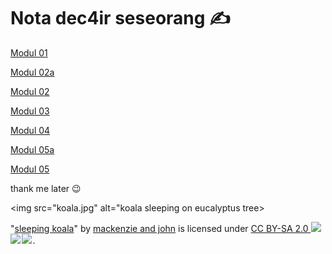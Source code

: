 # Nota dec4ir seseorang ✍

[Modul 01](https://github.com/Izzat32/notadec4ir/blob/main/modul_1.md)

[Modul 02a](https://github.com/Izzat32/notadec4ir/blob/main/modul_2.a.md)

[Modul 02](https://github.com/Izzat32/notadec4ir/blob/main/modul_2.md)

[Modul 03](https://github.com/Izzat32/notadec4ir/blob/main/modul_3.md)

[Modul 04](https://github.com/Izzat32/notadec4ir/blob/main/modul_4.md)

[Modul 05a](https://github.com/Izzat32/notadec4ir/blob/main/modul_5a.md)

[Modul 05](https://github.com/Izzat32/notadec4ir/blob/main/modul_5.md)

thank me later 😉

<img src="koala.jpg" alt="koala sleeping on eucalyptus tree>

<p class="attribution">"<a target="_blank" rel="noopener noreferrer" href="https://www.flickr.com/photos/38873329@N07/5058376139">sleeping koala</a>" by <a target="_blank" rel="noopener noreferrer" href="https://www.flickr.com/photos/38873329@N07">mackenzie and john</a> is licensed under <a target="_blank" rel="noopener noreferrer" href="https://creativecommons.org/licenses/by-sa/2.0/?ref=openverse">CC BY-SA 2.0 <img src="https://mirrors.creativecommons.org/presskit/icons/cc.svg" style="height: 1em; margin-right: 0.125em; display: inline;"></img><img src="https://mirrors.creativecommons.org/presskit/icons/by.svg" style="height: 1em; margin-right: 0.125em; display: inline;"></img><img src="https://mirrors.creativecommons.org/presskit/icons/sa.svg" style="height: 1em; margin-right: 0.125em; display: inline;"></img></a>. </p>
